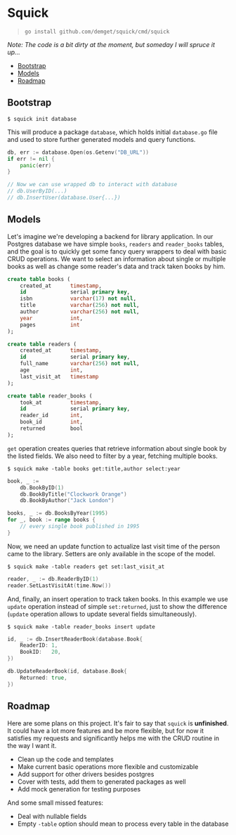 # Squick
> `go install github.com/demget/squick/cmd/squick`

_Note: The code is a bit dirty at the moment, but someday I will spruce it up..._

- [Bootstrap](#bootstrap)
- [Models](#models)
- [Roadmap](#roadmap)

## Bootstrap

```
$ squick init database
```

This will produce a package `database`, which holds initial `database.go` file and used to store further generated models and query functions.

```go
db, err := database.Open(os.Getenv("DB_URL"))
if err != nil {
	panic(err)
}

// Now we can use wrapped db to interact with database
// db.UserByID(...)
// db.InsertUser(database.User{...})
```

## Models

Let's imagine we're developing a backend for library application. In our Postgres database we have simple `books`, `readers` and `reader_books` tables, and the goal is to quickly get some fancy query wrappers to deal with basic CRUD operations. We want to select an information about single or multiple books as well as change some reader's data and track taken books by him.

```sql
create table books (
    created_at      timestamp,
    id              serial primary key,
    isbn            varchar(17) not null,
    title           varchar(256) not null,
    author          varchar(256) not null,
    year            int,
    pages           int
);

create table readers (
    created_at      timestamp,
    id              serial primary key,
    full_name       varchar(256) not null,
    age             int,
    last_visit_at   timestamp
);

create table reader_books (
    took_at         timestamp,
    id              serial primary key,
    reader_id       int,
    book_id         int,
    returned        bool
);
```

`get` operation creates queries that retrieve information about single book by the listed fields. We also need to filter by a year, fetching multiple books.

```
$ squick make -table books get:title,author select:year
```

```go
book, _ := 
	db.BookByID(1)
	db.BookByTitle("Clockwork Orange") 
	db.BookByAuthor("Jack London")
```

```go
books, _ := db.BooksByYear(1995)
for _, book := range books {
	// every single book published in 1995
}
```

Now, we need an update function to actualize last visit time of the person came to the library. Setters are only available in the scope of the model.

```
$ squick make -table readers get set:last_visit_at
```

```go
reader, _ := db.ReaderByID(1)
reader.SetLastVisitAt(time.Now())
```

And, finally, an insert operation to track taken books. In this example we use `update` operation instead of simple `set:returned`, just to show the difference (`update` operation allows to update several fields simultaneously).

```
$ squick make -table reader_books insert update
```

```go
id, _ := db.InsertReaderBook(database.Book{
	ReaderID: 1,
	BookID:   20,
})

db.UpdateReaderBook(id, database.Book{
	Returned: true,
})
```

## Roadmap

Here are some plans on this project. It's fair to say that `squick` is __unfinished__. It could have a lot more features and be more flexible, but for now it satisfies my requests and significantly helps me with the CRUD routine in the way I want it.

- Clean up the code and templates
- Make current basic operations more flexible and customizable
- Add support for other drivers besides postgres
- Cover with tests, add them to generated packages as well
- Add mock generation for testing purposes

And some small missed features:
- Deal with nullable fields
- Empty `-table` option should mean to process every table in the database